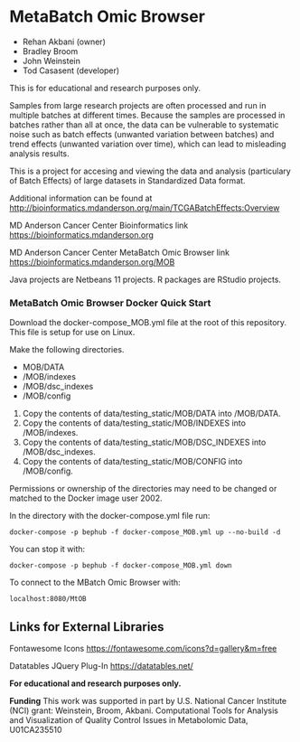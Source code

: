 # MetaBatch Omic Browser

 * Rehan Akbani (owner)
 * Bradley Broom
 * John Weinstein
 * Tod Casasent (developer)

This is for educational and research purposes only.

Samples from large research projects are often processed and run in multiple batches at different times. Because the samples are processed in batches rather than all at once, the data can be vulnerable to systematic noise such as batch effects (unwanted variation between batches) and trend effects (unwanted variation over time), which can lead to misleading analysis results.

This is a project for accesing and viewing the data and analysis (particulary of Batch Effects) of large datasets in Standardized Data format.

Additional information can be found at http://bioinformatics.mdanderson.org/main/TCGABatchEffects:Overview

MD Anderson Cancer Center Bioinformatics link
https://bioinformatics.mdanderson.org

MD Anderson Cancer Center MetaBatch Omic Browser link
https://bioinformatics.mdanderson.org/MOB

Java projects are Netbeans 11 projects.
R packages are RStudio projects.

### MetaBatch Omic Browser Docker Quick Start

Download the docker-compose_MOB.yml file at the root of this repository. This file is setup for use on Linux.

Make the following directories.

 - MOB/DATA
 - /MOB/indexes
 - /MOB/dsc_indexes
 - /MOB/config

 1. Copy the contents of data/testing_static/MOB/DATA into /MOB/DATA.
 2. Copy the contents of data/testing_static/MOB/INDEXES into /MOB/indexes.
 3. Copy the contents of data/testing_static/MOB/DSC_INDEXES into /MOB/dsc_indexes.
 4. Copy the contents of data/testing_static/MOB/CONFIG into /MOB/config.

Permissions or ownership of the directories may need to be changed or matched to the Docker image user 2002.

In the directory with the docker-compose.yml file run:

	docker-compose -p bephub -f docker-compose_MOB.yml up --no-build -d

You can stop it with:

	docker-compose -p bephub -f docker-compose_MOB.yml down

To connect to the MBatch Omic Browser with:

	localhost:8080/MtOB


## Links for External Libraries
Fontawesome Icons
https://fontawesome.com/icons?d=gallery&m=free

Datatables JQuery Plug-In
https://datatables.net/

**For educational and research purposes only.**

**Funding** 
This work was supported in part by U.S. National Cancer Institute (NCI) grant: Weinstein, Broom, Akbani. Computational Tools for Analysis and Visualization of Quality Control Issues in Metabolomic Data, U01CA235510

